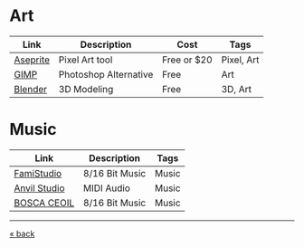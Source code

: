 # Art
| Link                                  | Description           | Cost        | Tags       |
|---------------------------------------|-----------------------|-------------|------------|
| [Aseprite](https://www.aseprite.org/) | Pixel Art tool        | Free or $20 | Pixel, Art |
| [GIMP](https://www.gimp.org/)     | Photoshop Alternative | Free        | Art        |
| [Blender](https://www.blender.org/)   | 3D Modeling           | Free        | 3D, Art    |


# Music
| Link                                        | Description      | Tags   |
|---------------------------------------------|------------------|--------|
| [FamiStudio](https://famistudio.org/)       | 8/16 Bit Music   | Music  |
| [Anvil Studio](https://www.anvilstudio.com/) | MIDI Audio      |  Music |
| [BOSCA CEOIL](https://boscaceoil.net/)      | 8/16 Bit Music   | Music  |

---
[« back](readme.md)

